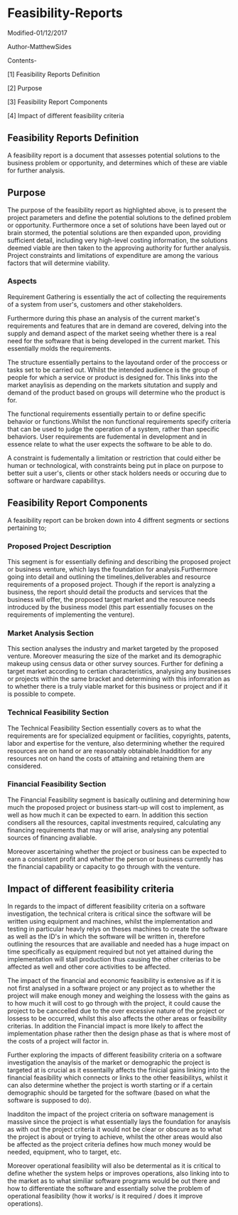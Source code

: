 # Feasibility-Reports

Modified-01/12/2017

Author-MatthewSides

Contents-

[1] Feasibility Reports Definition

[2] Purpose

[3] Feasibility Report Components

[4] Impact of different feasibility criteria 

## Feasibility Reports Definition
A feasibility report is a document that assesses potential solutions to the business problem or opportunity, and determines which of these are viable for further analysis.

## Purpose
The purpose of the feasibility report as highlighted above, is to present the project parameters and define the potential solutions to the defined problem or opportunity. Furthermore once a set of solutions have been layed out or brain stormed, the potential solutions are then expanded upon, providing sufficient detail, including very high-level costing information, the solutions deemed viable are then taken to the approving authority for further analysis. Project constraints and limitations of expenditure are among the various factors that will determine viability.

### Aspects

Requirement Gathering is essentially the act of collecting the requirements of a system from user's, customers and other stakeholders. 

Furthermore during this phase an analysis of the current  market's requirements and features that are in demand are covered, delving into the supply and demand aspect of the market seeing whether there is a real need for the software that is being developed in the current market. This essentially molds the requirements.

The structure essentially pertains to the layoutand order of the proccess or tasks  set to be carried out. Whilst the intended audience is the group of people for which a service or product is designed for. This links into the market anaylisis as depending on the markets situtation and supply and demand of the product based on groups will determine who the product is for.

The functional requirements essentially pertain to or define specific behavior or functions.Whilst the non functional requirements  specify criteria that can be used to judge the operation of a system, rather than specific behaviors. User requirements are fudemental in development and in essence relate to what the user expects the software to be able to do.

A constraint is fudementally a limitation or restriction that could either be human or technological, with constraints being put in place on purpose to better suit a user's, clients or other stack holders needs or occuring due to software or hardware capabilitys. 



## Feasibility Report Components

A feasibility report can be broken down into 4 diffrent segments or sections pertaining to; 

### Proposed Project Description 

This segment is for essentially defining and describing the proposed project or business venture, which lays the foundation for analysis.Furthermore going into detail and outlining the timelines,deliverables and resource requirements of a proposed project. 
Though if the report is analyzing a business, the report should detail the products and services that the business will offer, the proposed target market and the resource needs introduced by the business model (this part essentially focuses on the requirements of implementing the venture).

### Market Analysis Section

This section analyses the industry and market targeted by the proposed venture. Moreover measuring the size of the market and its demographic makeup using census data or other survey sources. Further for defining  a target market according to certian characteristics, analysing any businesses or projects within the same bracket and determining with this infomration as to whether there is a truly viable market for this business or project and if it is possible to compete. 

### Technical Feasibility Section

The Technical Feasibility Section essentially covers as to what the requirements are for specialized equipment or facilities, copyrights, patents, labor and expertise for the venture, also determining whether the required resources are on hand or are reasonably obtainable.Inaddition for any resources not on hand the costs of attaining and retaining them are considered.

### Financial Feasibility Section
The Financial Feasibility segment is basically outlining and determining how much the proposed project or business start-up will cost to implement, as well as how much it can be expected to earn. In addition this section condisers all the resources, capital investments required, calculating any financing requirements that may or will arise, analysing any potential sources of financing avaliable.

Moreover ascertaining whether the project or business can be expected to earn a consistent profit and whether the person or  business currently has the financial capability or capacity to go through with the venture.

## Impact of different feasibility criteria 

In regards to the impact of different feasibility criteria on a software investigation, the technical critera is critical since the software will be written using equipment and machines, whilst the implementation and testing in particular heavly relys on theses machines to create the software as well as the ID's in which the software will be written in, therefore outlining the resources that are availiable and needed has a huge impact on time specifically as equipment required but not yet attained during the implementation will stall production thus causing the other criterias to be affected as well and other core activities to be affected.

The impact of the financial and economic feasibility is extensive as if it is not first analysed in a software project or any project as to whether the project will make enough money and weighing the lossess with the gains as to how much it will cost to go through with the project, it could cause the project to be canccelled due to the over excessive nature of the project or lossess to be occurred, whilst this also affects the other areas or feasibility criterias. In addition the Financial impact is more likely to affect the implementation phase rather then the design phase as that is where most of the costs of a project will factor in.

Further exploring the impacts of different feasibility criteria on a software investigation the anaylsis of the market or demographic the project is targeted at is crucial as it essentailly affects the finicial gains linking into the financial feasibility which connects or links to the other feasibilitys, whilst it can also determine whether the project is worth starting or if a certain demographic should be targeted for the software (based on what the software is supposed to do).

Inadditon the impact of the project criteria on software management is massive  since the project  is what essentially lays the foundation for anaylsis as with out the project criteria it would not be clear or obscure as to what the project is about or trying to achieve, whilst the other areas would also be affected as the project criteria defines how much money would be needed, equipment, who to target, etc.

Moreover operational feasibility will also be determental as it is critical to define whether the system helps or improves operations, also linking into to the market as to what similiar software programs would be out there and how to differentiate the software and essentially solve the problem of operational feasibility (how it works/ is it required / does it improve operations).
